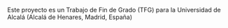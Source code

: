 
Este proyecto es un Trabajo de Fin de Grado (TFG) para la Universidad de Alcalá (Alcalá de Henares, Madrid, España)
